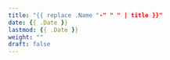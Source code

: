 ```yaml
---
title: "{{ replace .Name "-" " " | title }}"
date: {{ .Date }}
lastmod: {{ .Date }}
weight: ""
draft: false
---
```



